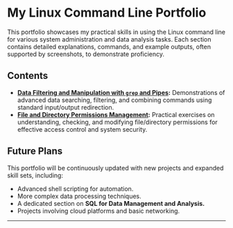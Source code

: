 # My Linux Command Line Portfolio

This portfolio showcases my practical skills in using the Linux command line for various system administration and data analysis tasks. Each section contains detailed 
explanations, commands, and example outputs, often supported by screenshots, to demonstrate proficiency.

## Contents

* **[Data Filtering and Manipulation with `grep` and Pipes](analisi_dati_shell/README.md):** Demonstrations of advanced data searching, filtering, and combining commands 
using standard input/output redirection.
* **[File and Directory Permissions Management](gestione_permessi/README.md):** Practical exercises on understanding, checking, and modifying file/directory permissions 
for effective access control and system security.

## Future Plans

This portfolio will be continuously updated with new projects and expanded skill sets, including:
* Advanced shell scripting for automation.
* More complex data processing techniques.
* A dedicated section on **SQL for Data Management and Analysis.**
* Projects involving cloud platforms and basic networking.

---

